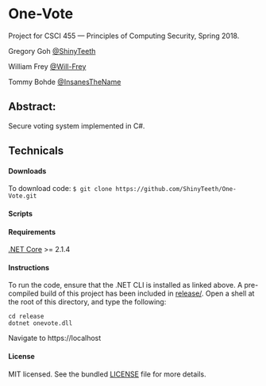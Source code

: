 # One-Vote
Project for CSCI 455 — Principles of Computing Security, Spring 2018.

Gregory Goh [@ShinyTeeth](https://github.com/ShinyTeeth)

William Frey [@Will-Frey](https://github.com/Will-Frey)

Tommy Bohde [@InsanesTheName](https://github.com/InsanesTheName)

## Abstract:
Secure voting system implemented in C#. 

## Technicals

#### Downloads
To download code: `$ git clone https://github.com/ShinyTeeth/One-Vote.git`

#### Scripts

#### Requirements
[.NET Core](https://www.microsoft.com/net/learn/get-started/) >= 2.1.4

#### Instructions
To run the code, ensure that the .NET CLI is installed as linked above.
A pre-compiled build of this project has been included in 
[release/](https://github.com/ShinyTeeth/One-Vote/tree/master/release).
Open a shell at the root of this directory, and type the following:

```
cd release
dotnet onevote.dll
```

Navigate to https://localhost

#### License
MIT licensed. See the bundled [LICENSE](/LICENSE) file for more details.
